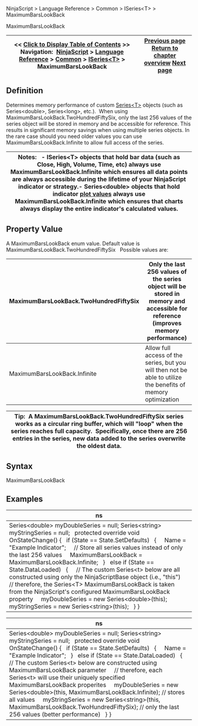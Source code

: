 ﻿
NinjaScript \> Language Reference \> Common \> ISeries\<T\> \> MaximumBarsLookBack

MaximumBarsLookBack

| \<\< [Click to Display Table of Contents](maximumbarslookback.md) \>\> **Navigation:**     [NinjaScript](ninjascript.md) \> [Language Reference](language_reference_wip.md) \> [Common](common.md) \> [ISeries\<T\>](iseriest.md) \> MaximumBarsLookBack | [Previous page](isvaliddatapointat.md) [Return to chapter overview](iseriest.md) [Next page](onbarupdate.md) |
| --- | --- |
## Definition
Determines memory performance of custom [Series\<T\>](seriest.md) objects (such as Series\<double\>, Series\<long\>, etc.).  When using MaximumBarsLookBack.TwoHundredFiftySix, only the last 256 values of the series object will be stored in memory and be accessible for reference. This results in significant memory savings when using multiple series objects. In the rare case should you need older values you can use MaximumBarsLookBack.Infinite to allow full access of the series.
 

| Notes:   - ISeries\<T\> objects that hold bar data (such as Close, High, Volume, Time, etc) always use MaximumBarsLookBack.Infinite which ensures all data points are always accessible during the lifetime of your NinjaScript indicator or strategy.- Series\<double\> objects that hold indicator [plot values](values.md) always use MaximumBarsLookBack.Infinite which ensures that charts always display the entire indicator's calculated values. |
| --- |
## 
## 
## Property Value
A MaximumBarsLookBack enum value. Default value is MaximumBarsLookBack.TwoHundredFiftySix
 
 Possible values are:

| MaximumBarsLookBack.TwoHundredFiftySix | Only the last 256 values of the series object will be stored in memory and accessible for reference (improves memory performance) |
| --- | --- |
| MaximumBarsLookBack.Infinite | Allow full access of the series, but you will then not be able to utilize the benefits of memory optimization |

| Tip:  A MaximumBarsLookBack.TwoHundredFiftySix series works as a circular ring buffer, which will "loop" when the series reaches full capacity.  Specifically, once there are 256 entries in the series, new data added to the series overwrite the oldest data. |
| --- |

## Syntax
MaximumBarsLookBack
 
## Examples

| ns |
| --- |
| Series\<double\> myDoubleSeries \= null; Series\<string\> myStringSeries \= null;   protected override void OnStateChange() {    if (State \=\= State.SetDefaults)    {      Name \= "Example Indicator";      // Store all series values instead of only the last 256 values      MaximumBarsLookBack \= MaximumBarsLookBack.Infinite;    }    else if (State \=\= State.DataLoaded)    {      // The custom Series\<t\> below are all constructed using only the NinjaScriptBase object (i.e., "this")      // therefore, the Series\<T\> MaximumBarsLookBack is taken from the NinjaScript's configured MaximumBarsLookBack property      myDoubleSeries \= new Series\<double\>(this);      myStringSeries \= new Series\<string\>(this);    } } |

| ns |
| --- |
| Series\<double\> myDoubleSeries \= null; Series\<string\> myStringSeries \= null;   protected override void OnStateChange() {    if (State \=\= State.SetDefaults)    {      Name \= "Example Indicator";    }    else if (State \=\= State.DataLoaded)    {      // The custom Series\<t\> below are constructed using MaximumBarsLookBack parameter      // therefore, each Series\<t\> will use their uniquely specified MaximumBarsLookBack properites      myDoubleSeries \= new Series\<double\>(this, MaximumBarsLookBack.Infinite); // stores all values      myStringSeries \= new Series\<string\>(this, MaximumBarsLookBack.TwoHundredFiftySix); // only the last 256 values (better performance)    } } |

